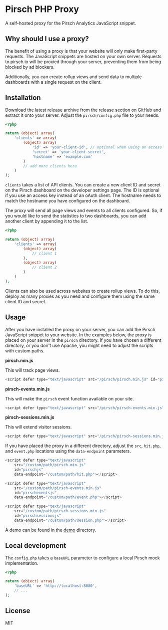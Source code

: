 # Pirsch PHP Proxy

A self-hosted proxy for the Pirsch Analytics JavaScript snippet.

## Why should I use a proxy?

The benefit of using a proxy is that your website will only make first-party requests. The JavaScript snippets are hosted on your own server. Requests to pirsch.io will be proxied through your server, preventing them from being blocked by ad blockers.

Additionally, you can create rollup views and send data to multiple dashboards with a single request on the client.

## Installation

Download the latest release archive from the release section on GitHub and extract it onto your server. Adjust the `pirsch/config.php` file to your needs.

```php
<?php

return (object) array(
    'clients' => array(
        (object) array(
            'id' => 'your-client-id', // optional when using an access key instead of an oAuth client
            'secret' => 'your-client-secret',
            'hostname' => 'example.com'
        )
        // add more clients here
    )
);
```

`clients` takes a list of API clients. You can create a new client ID and secret on the Pirsch dashboard on the developer settings page. The ID is optional if you use an access key instead of an oAuth client. The hostname needs to match the hostname you have configured on the dashboard.

The proxy will send all page views and events to all clients configured. So, if you would like to send the statistics to two dashboards, you can add another client by appending it to the list.

```php
<?php

return (object) array(
    'clients' => array(
        (object) array(
            // client 1
        ),
        (object) array(
            // client 2
        )
    )
);
```

Clients can also be used across websites to create rollup views. To do this, deploy as many proxies as you need and configure them using the same client ID and secret.

## Usage

After you have installed the proxy on your server, you can add the Pirsch JavaScript snippet to your website. In the examples below, the proxy is placed on your server in the `pirsch` directory. If you have chosen a different directory, or you don't use Apache, you might need to adjust the scripts with custom paths.

**pirsch.min.js**

This will track page views.

```JavaScript
<script defer type="text/javascript" src="/pirsch/pirsch.min.js" id="pirschjs"></script>
```

**pirsch-events.min.js**

This will make the `pirsch` event function available on your site.

```JavaScript
<script defer type="text/javascript" src="/pirsch/pirsch-events.min.js" id="pirscheventsjs"></script>
```

**pirsch-sessions.min.js**

This will extend visitor sessions.

```JavaScript
<script defer type="text/javascript" src="/pirsch/pirsch-sessions.min.js" id="pirschsessionsjs"></script>
```

If you have placed the proxy in a different directory, adjust the `src`, `hit.php`, and `event.php` locations using the `data-endpoint` parameters.

```JavaScript
<script defer type="text/javascript"
    src="/custom/path/pirsch.min.js"
    id="pirschjs"
    data-endpoint="/custom/path/hit.php"></script>

<script defer type="text/javascript"
    src="/custom/path/pirsch-events.min.js"
    id="pirscheventsjs"
    data-endpoint="/custom/path/event.php"></script>

<script defer type="text/javascript"
    src="/custom/path/pirsch-sessions.min.js"
    id="pirschsessionsjs"
    data-endpoint="/custom/path/session.php"></script>
```

A demo can be found in the [demo](demo) directory.

## Local development

The `config.php` takes a `baseURL` parameter to configure a local Pirsch mock implementation.

```php
<?php

return (object) array(
    'baseURL' => 'http://localhost:8080',
    // ...
);
```

## License

MIT
